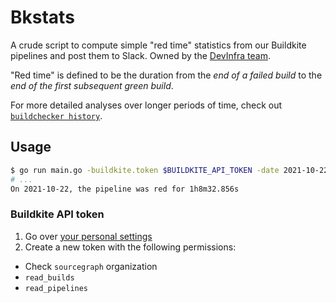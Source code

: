 # Bkstats

A crude script to compute simple "red time" statistics from our Buildkite pipelines and post them to Slack.
Owned by the [DevInfra team](https://handbook.sourcegraph.com/departments/engineering/teams/devinfra/).

"Red time" is defined to be the duration from the _end of a failed build_ to the _end of the first subsequent green build_.

For more detailed analyses over longer periods of time, check out [`buildchecker history`](../buildchecker/README.md#history).

## Usage

```sh
$ go run main.go -buildkite.token $BUILDKITE_API_TOKEN -date 2021-10-22 -buildkite.pipeline sourcegraph
# ...
On 2021-10-22, the pipeline was red for 1h8m32.856s
```

### Buildkite API token

1. Go over [your personal settings](https://buildkite.com/user/api-access-tokens)
2. Create a new token with the following permissions:

- Check `sourcegraph` organization
- `read_builds`
- `read_pipelines`
